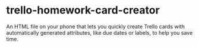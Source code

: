 # trello-homework-card-creator
An HTML file on your phone that lets you quickly create Trello cards with automatically generated attributes, like due dates or labels, to help you save time.
